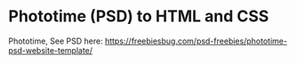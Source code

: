 # Phototime (PSD) to HTML and CSS

Phototime, See PSD here: https://freebiesbug.com/psd-freebies/phototime-psd-website-template/